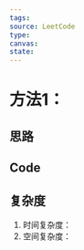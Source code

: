 ```yaml
---
tags: 
source: LeetCode
type: 
canvas: 
state:
---
```


# 方法1：
## 思路

## Code

## 复杂度

1. 时间复杂度：
2. 空间复杂度：



